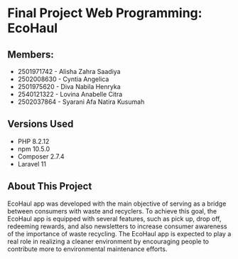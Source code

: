 # Final Project Web Programming: EcoHaul

## Members:
- 2501971742 - Alisha Zahra Saadiya
- 2502008630 - Cyntia Angelica
- 2501975620 - Diva Nabila Henryka
- 2540121322 - Lovina Anabelle Citra
- 2502037864 - Syarani Afa Natira Kusumah

## Versions Used
- PHP 8.2.12
- npm 10.5.0
- Composer 2.7.4
- Laravel 11

## About This Project
EcoHaul app was developed with the main objective of serving as a bridge between consumers with waste and recyclers. To achieve this goal, the EcoHaul app is equipped with several features, such as pick up, drop off, redeeming rewards, and also newsletters to increase consumer awareness of the importance of waste recycling. The EcoHaul app is expected to play a real role in realizing a cleaner environment by encouraging people to contribute more to environmental maintenance efforts.
